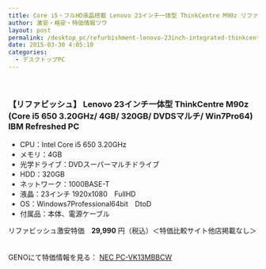 ```yaml
---
title: Core i5・フルHD液晶搭載 Lenovo 23インチ一体型 ThinkCentre M90z リファビッシュ激安特価29,990円！
author: 激安・格安・特価情報ツウ
layout: post
permalink: /desktop_pc/refurbishment-lenovo-23inch-integrated-thinkcentre-m90z-29990.html
date: 2015-03-30 4:05:10
categories:
  - デスクトップPC
---
```


<div class="img-bg2 img_L">
  <a href="http://px.a8.net/svt/ejp?a8mat=1I0DKG+A2L0YI+1TD2+BWGDT&a8ejpredirect=http%3A%2F%2Fwww.geno-web.jp%2Fshopdetail%2F000000035688%2F"  title="【リファビッシュ】 Lenovo 23インチ一体型 ThinkCentre M90z (Core i5 650 3.20GHz/ 4GB/ 320GB/ DVDSマルチ/ Win7Pro64) IBM Refreshed PC" target="_blank"><img border="0" alt="" src="http://www.geno-web.jp/shopimages/genoweb/0000000356884.jpg"  alt="【リファビッシュ】 Lenovo 23インチ一体型 ThinkCentre M90z (Core i5 650 3.20GHz/ 4GB/ 320GB/ DVDSマルチ/ Win7Pro64) IBM Refreshed PC"></a>
<img border="0" width="1" height="1" src="http://www13.a8.net/0.gif?a8mat=1I0DKG+A2L0YI+1TD2+BWGDT" alt="">
</div>

### 【リファビッシュ】 Lenovo 23インチ一体型 ThinkCentre M90z (Core i5 650 3.20GHz/ 4GB/ 320GB/ DVDSマルチ/ Win7Pro64) IBM Refreshed PC

<!--more-->

* CPU：Intel Core i5 650 3.20GHz
* メモリ：4GB
* 光学ドライブ：DVDスーパーマルチドライブ
* HDD：320GB
* ネットワーク：1000BASE-T
* 液晶：23インチ 1920x1080　FullHD
* OS：Windows7Professional64bit　DtoD
* 付属品：本体、電源ケーブル

リファビッシュ激安特価　<span class="tokka-price"><strong>29,990</strong></span> 円（税込）＜特価比較サイト他店掲載なし＞

　  
GENOにて特価情報を見る： <span class="fs150p"><a href="http://px.a8.net/svt/ejp?a8mat=1I0DKG+A2L0YI+1TD2+5ZEMP&#038;a8ejpredirect=http://www.geno-web.jp/shopdetail/000000035688" target="_blank">NEC PC-VK13MBBCW</a></span>